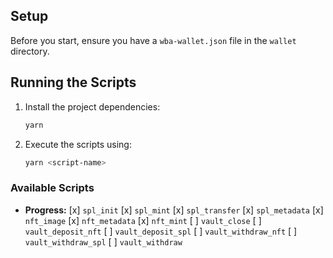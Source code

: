 ## Setup

Before you start, ensure you have a `wba-wallet.json` file in the `wallet` directory.

## Running the Scripts

1. Install the project dependencies:
    ```sh
    yarn
    ```

2. Execute the scripts using:
    ```sh
    yarn <script-name>
    ```

### Available Scripts

- **Progress:**
  [x] `spl_init`
  [x] `spl_mint`
  [x] `spl_transfer`
  [x] `spl_metadata`
  [x] `nft_image`
  [x] `nft_metadata`
  [x] `nft_mint`
  [ ] `vault_close`
  [ ] `vault_deposit_nft`
  [ ] `vault_deposit_spl`
  [ ] `vault_withdraw_nft`
  [ ] `vault_withdraw_spl`
  [ ] `vault_withdraw`
